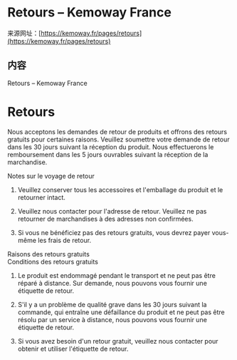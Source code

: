<!-- TRANSFORM_DIFF_MODIFIED: DO NOT OVERWRITE -->

# Retours – Kemoway France

来源网址：[https://kemoway.fr/pages/retours](https://kemoway.fr/pages/retours)

## 内容

<link rel="stylesheet" href="/kmy/assets/css/markdown.css">

Retours – Kemoway France

# Retours

Nous acceptons les demandes de retour de produits et offrons des retours gratuits pour certaines raisons. Veuillez soumettre votre demande de retour dans les 30 jours suivant la réception du produit. Nous effectuerons le remboursement dans les 5 jours ouvrables suivant la réception de la marchandise.

Notes sur le voyage de retour

1. Veuillez conserver tous les accessoires et l'emballage du produit et le retourner intact.

2. Veuillez nous contacter pour l'adresse de retour. Veuillez ne pas retourner de marchandises à des adresses non confirmées.

3. Si vous ne bénéficiez pas des retours gratuits, vous devrez payer vous-même les frais de retour.

<div class='old-text'><span class='removed'>Raisons des retours gratuits</span></div>
<div class='new-text'><span class='added'>Conditions des retours gratuits</span></div>

1. Le produit est endommagé pendant le transport et ne peut pas être réparé à distance. Sur demande, nous pouvons vous fournir une étiquette de retour.

2. S'il y a un problème de qualité grave dans les 30 jours suivant la commande, qui entraîne une défaillance du produit et ne peut pas être résolu par un service à distance, nous pouvons vous fournir une étiquette de retour.

3. Si vous avez besoin d'un retour gratuit, veuillez nous contacter pour obtenir et utiliser l'étiquette de retour.
